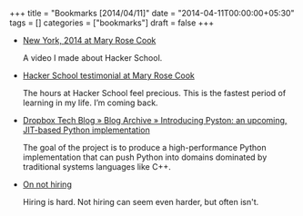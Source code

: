 +++
title = "Bookmarks [2014/04/11]"
date = "2014-04-11T00:00:00+05:30"
tags = []
categories = ["bookmarks"]
draft = false
+++

-   [New York, 2014 at Mary Rose Cook](http://maryrosecook.com/blog/post/new-york-2014)

    A video I made about Hacker School.

-   [Hacker School testimonial at Mary Rose Cook](http://maryrosecook.com/blog/post/hacker-school-testimonial)

    The hours at Hacker School feel precious. This is the fastest period
    of learning in my life. I’m coming back.

-   [Dropbox Tech Blog » Blog Archive » Introducing Pyston: an upcoming, JIT-based Python implementation](https://tech.dropbox.com/2014/04/introducing-pyston-an-upcoming-jit-based-python-implementation/)

    The goal of the project is to produce a high-performance Python
    implementation that can push Python into domains dominated by
    traditional systems languages like C++.

-   [On not hiring](http://www.gabrielweinberg.com/blog/2011/01/on-not-hiring.html)

    Hiring is hard. Not hiring can seem even harder, but often isn't.
